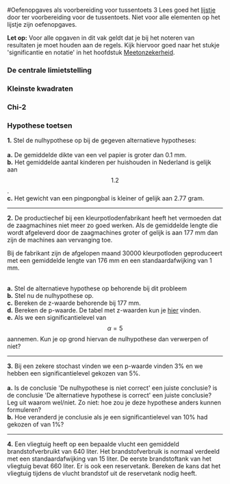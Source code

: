 #Oefenopgaves als voorbereiding voor tussentoets 3
Lees goed het [lijstje](/tussentoets-iii/inhoud) door ter voorbereiding voor de tussentoets. Niet voor alle elementen op het lijstje zijn oefenopgaves.

**Let op:** Voor alle opgaven in dit vak geldt dat je bij het noteren van resultaten je moet houden aan de regels. Kijk hiervoor goed naar het stukje 'significantie en notatie' in het hoofdstuk [Meetonzekerheid](/blok-1/meetonzekerheid).

### De centrale limietstelling

### Kleinste kwadraten

### Chi-2

### Hypothese toetsen

**1.** Stel de nulhypothese op bij de gegeven alternatieve hypotheses:<br><br>
**a.** De gemiddelde dikte van een vel papier is groter dan 0.1 mm.<br>
**b.** Het gemiddelde aantal kinderen per huishouden in Nederland is gelijk aan $$1.2$$.<br>
**c.** Het gewicht van een pingpongbal is kleiner of gelijk aan 2.77 gram. 

-----

**2.** De productiechef bij een kleurpotlodenfabrikant heeft het vermoeden dat de zaagmachines niet meer zo goed werken. Als de gemiddelde lengte die wordt afgeleverd door de zaagmachines groter of gelijk is aan 177 mm dan zijn de machines aan vervanging toe.

Bij de fabrikant zijn de afgelopen maand 30000 kleurpotloden geproduceert met een gemiddelde lengte van 176 mm en een standaardafwijking van 1 mm. <br><br>

**a.** Stel de alternatieve hypothese op behorende bij dit probleem
<br>
**b.** Stel nu de nulhypothese op.
<br>
**c.** Bereken de z-waarde behorende bij 177 mm.
<br>
**d.** Bereken de p-waarde. De tabel met z-waarden kun je [hier](https://www.ztable.net/) vinden.
<br>
**e.** Als we een significantielevel van $$\alpha=5%$$ aannemen. Kun je op grond hiervan de nulhypothese dan verwerpen of niet?


-----

**3.** 
Bij een zekere stochast vinden we een p-waarde vinden 3% en we hebben een significantielevel gekozen van 5%.<br><br>
**a.** Is de conclusie 'De nulhypothese is niet correct' een juiste conclusie? is de conclusie 'De alternatieve hypothese is correct' een juiste conclusie? Leg uit waarom wel/niet. Zo niet: hoe zou je deze hypothese anders kunnen formuleren?<br>
**b.** Hoe veranderd je conclusie als je een significantielevel van 10% had gekozen of van 1%?

-----

**4.**
Een vliegtuig heeft op een bepaalde vlucht een gemiddeld brandstofverbruikt van 640 liter. Het brandstofverbruik is normaal verdeeld met een standaardafwijking van 15 liter. De eerste brandstoftank van het vliegtuig bevat 660 liter. Er is ook een reservetank. Bereken de kans dat het vliegtuig tijdens de vlucht brandstof uit de reservetank nodig heeft.



